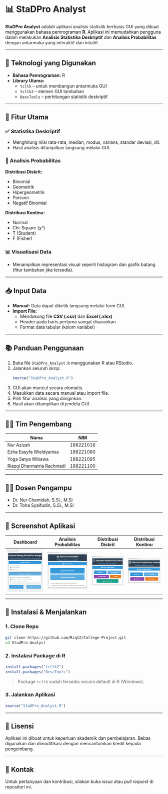 # 📊 StaDPro Analyst

**StaDPro Analyst** adalah aplikasi analisis statistik berbasis GUI yang dibuat menggunakan bahasa pemrograman **R**. Aplikasi ini memudahkan pengguna dalam melakukan **Analisis Statistika Deskriptif** dan **Analisis Probabilitas** dengan antarmuka yang interaktif dan intuitif.

---

## 🧰 Teknologi yang Digunakan

- **Bahasa Pemrograman:** R
- **Library Utama:**
  - `tcltk` – untuk membangun antarmuka GUI
  - `tcltk2` – elemen GUI tambahan
  - `DescTools` – perhitungan statistik deskriptif

---

## 🎯 Fitur Utama

### ✅ Statistika Deskriptif

- Menghitung nilai rata-rata, median, modus, varians, standar deviasi, dll.
- Hasil analisis ditampilkan langsung melalui GUI.

### 🎲 Analisis Probabilitas

**Distribusi Diskrit:**

- Binomial
- Geometrik
- Hipergeometrik
- Poisson
- Negatif Binomial

**Distribusi Kontinu:**

- Normal
- Chi-Square (χ²)
- T (Student)
- F (Fisher)

### 📊 Visualisasi Data

- Menampilkan representasi visual seperti histogram dan grafik batang (fitur tambahan jika tersedia).

---

## 📥 Input Data

- **Manual:** Data dapat diketik langsung melalui form GUI.
- **Import File:**
  - Mendukung file **CSV (.csv)** dan **Excel (.xlsx)**
  - Header pada baris pertama sangat disarankan
  - Format data tabular (kolom variabel)

---

## 📚 Panduan Penggunaan

1. Buka file `StaDPro_Analyst.R` menggunakan R atau RStudio.
2. Jalankan seluruh skrip:
   ```r
   source("StaDPro_Analyst.R")
   ```
3. GUI akan muncul secara otomatis.
4. Masukkan data secara manual atau import file.
5. Pilih fitur analisis yang diinginkan.
6. Hasil akan ditampilkan di jendela GUI.

---

## 🧑‍💻 Tim Pengembang

| Nama                       | NIM       |
| -------------------------- | --------- |
| Nur Azizah                 | 188221016 |
| Ezha Easyfa Wieldyanisa    | 188221080 |
| Yoga Setya Wibawa          | 188221095 |
| Riezqi Dhermatria Rachmadi | 188221100 |

---

## 🧑‍🏫 Dosen Pengampu

- Dr. Nur Chamidah, S.Si., M.Si
- Dr. Toha Syaifudin, S.Si., M.Si

---

## 📸 Screenshot Aplikasi

| Dashboard                               | Analisis Probabilitas                         | Distribusi Diskrit                  | Distribusi Kontinu                  |
| --------------------------------------- | --------------------------------------------- | ----------------------------------- | ----------------------------------- |
| ![Dashboard](Screenshots/Dashboard.png) | ![Probabilitas](Screenshots/Probabilitas.png) | ![Diskrit](Screenshots/Diskrit.png) | ![Kontinu](Screenshots/Kontinu.png) |

---

## 🚀 Instalasi & Menjalankan

### 1. Clone Repo

```bash
git clone https://github.com/Rzq12/College-Project.git
cd StadPro-Analyst
```

### 2. Instalasi Package di R

```r
install.packages("tcltk2")
install.packages("DescTools")
```

> Package `tcltk` sudah tersedia secara default di R (Windows).

### 3. Jalankan Aplikasi

```r
source("StaDPro_Analyst.R")
```

---

## 📄 Lisensi

Aplikasi ini dibuat untuk keperluan akademik dan pembelajaran. Bebas digunakan dan dimodifikasi dengan mencantumkan kredit kepada pengembang.

---

## 💬 Kontak

Untuk pertanyaan dan kontribusi, silakan buka _issue_ atau _pull request_ di repositori ini.
